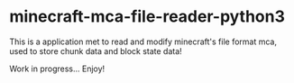 # minecraft-mca-file-reader-python3

This is a application met to read and modify minecraft's file format mca, used to store chunk data and block state data!

Work in progress...
Enjoy!
